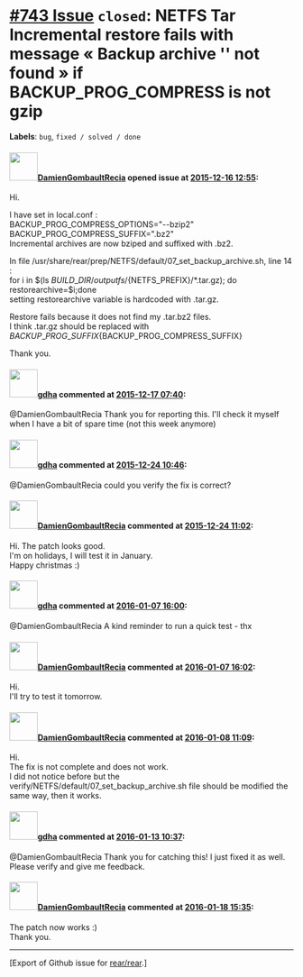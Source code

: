 [\#743 Issue](https://github.com/rear/rear/issues/743) `closed`: NETFS Tar Incremental restore fails with message « Backup archive '' not found » if BACKUP\_PROG\_COMPRESS is not gzip
=======================================================================================================================================================================================

**Labels**: `bug`, `fixed / solved / done`

#### <img src="https://avatars.githubusercontent.com/u/12713493?v=4" width="50">[DamienGombaultRecia](https://github.com/DamienGombaultRecia) opened issue at [2015-12-16 12:55](https://github.com/rear/rear/issues/743):

Hi.

I have set in local.conf :  
BACKUP\_PROG\_COMPRESS\_OPTIONS="--bzip2"  
BACKUP\_PROG\_COMPRESS\_SUFFIX=".bz2"  
Incremental archives are now bziped and suffixed with .bz2.

In file /usr/share/rear/prep/NETFS/default/07\_set\_backup\_archive.sh,
line 14 :  
for i in $(ls ${BUILD\_DIR}/outputfs/${NETFS\_PREFIX}/\*.tar.gz); do
restorearchive=$i;done  
setting restorearchive variable is hardcoded with .tar.gz.

Restore fails because it does not find my .tar.bz2 files.  
I think .tar.gz should be replaced with
${BACKUP\_PROG\_SUFFIX}${BACKUP\_PROG\_COMPRESS\_SUFFIX}

Thank you.

#### <img src="https://avatars.githubusercontent.com/u/888633?u=cdaeb31efcc0048d3619651aa18dd4b76e636b21&v=4" width="50">[gdha](https://github.com/gdha) commented at [2015-12-17 07:40](https://github.com/rear/rear/issues/743#issuecomment-165373986):

@DamienGombaultRecia Thank you for reporting this. I'll check it myself
when I have a bit of spare time (not this week anymore)

#### <img src="https://avatars.githubusercontent.com/u/888633?u=cdaeb31efcc0048d3619651aa18dd4b76e636b21&v=4" width="50">[gdha](https://github.com/gdha) commented at [2015-12-24 10:46](https://github.com/rear/rear/issues/743#issuecomment-167089935):

@DamienGombaultRecia could you verify the fix is correct?

#### <img src="https://avatars.githubusercontent.com/u/12713493?v=4" width="50">[DamienGombaultRecia](https://github.com/DamienGombaultRecia) commented at [2015-12-24 11:02](https://github.com/rear/rear/issues/743#issuecomment-167093463):

Hi. The patch looks good.  
I'm on holidays, I will test it in January.  
Happy christmas :)

#### <img src="https://avatars.githubusercontent.com/u/888633?u=cdaeb31efcc0048d3619651aa18dd4b76e636b21&v=4" width="50">[gdha](https://github.com/gdha) commented at [2016-01-07 16:00](https://github.com/rear/rear/issues/743#issuecomment-169706979):

@DamienGombaultRecia A kind reminder to run a quick test - thx

#### <img src="https://avatars.githubusercontent.com/u/12713493?v=4" width="50">[DamienGombaultRecia](https://github.com/DamienGombaultRecia) commented at [2016-01-07 16:02](https://github.com/rear/rear/issues/743#issuecomment-169707439):

Hi.  
I'll try to test it tomorrow.

#### <img src="https://avatars.githubusercontent.com/u/12713493?v=4" width="50">[DamienGombaultRecia](https://github.com/DamienGombaultRecia) commented at [2016-01-08 11:09](https://github.com/rear/rear/issues/743#issuecomment-169965859):

Hi.  
The fix is not complete and does not work.  
I did not notice before but the
verify/NETFS/default/07\_set\_backup\_archive.sh file should be modified
the same way, then it works.

#### <img src="https://avatars.githubusercontent.com/u/888633?u=cdaeb31efcc0048d3619651aa18dd4b76e636b21&v=4" width="50">[gdha](https://github.com/gdha) commented at [2016-01-13 10:37](https://github.com/rear/rear/issues/743#issuecomment-171250167):

@DamienGombaultRecia Thank you for catching this! I just fixed it as
well. Please verify and give me feedback.

#### <img src="https://avatars.githubusercontent.com/u/12713493?v=4" width="50">[DamienGombaultRecia](https://github.com/DamienGombaultRecia) commented at [2016-01-18 15:35](https://github.com/rear/rear/issues/743#issuecomment-172563183):

The patch now works :)  
Thank you.

------------------------------------------------------------------------

\[Export of Github issue for
[rear/rear](https://github.com/rear/rear).\]
